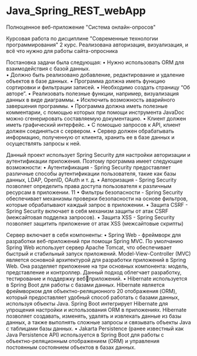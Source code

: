 # Java_Spring_REST_webApp
Полноценное веб-приложение "Система онлайн-опросов"

Курсовая работа по дисциплине "Современные технологии программирования" 2 курс.
Реализована авторизация, визуализация, и всё что нужно для работы сайта-опросника

Постановка задачи была следующая:
• Нужно использовать ORM для взаимодействия с базой данных.  
• Должно быть реализовано добавление, редактирование и удаление 
объектов в базе данных. 
• Программа должна иметь функцию сортировки и фильтрации записей. 
• Необходимо создать страницу “Об авторе”. 
• Реализовать полезные функции, например, визуализация данных в виде
диаграммы.
• Исключить возможность аварийного завершения программы.
• Программа должна иметь полезные комментарии, с помощью которых 
при помощи инструмента JavaDoc можно сгенерировать составляемую 
документацию.
• Клиент должен иметь графический интерфейс.
• С помощью запросов к API, клиент должен соединяться с сервером.
• Сервер должен обрабатывать информацию, полученную от клиента, 
хранить ее в базе данных и осуществлять запросы к ней.


Данный проект использует Spring Security для настройки авторизации и 
аутентификации приложения. Поэтому программа имеет следующие 
возможности:
• Аутентификация - Spring Security предоставляет различные способы 
аутентификации пользователя, такие как базы данных, LDAP, 
OpenID, OAuth и т. д.
• Авторизация - Spring Security позволяет определить права доступа 
пользователя к различным ресурсам в приложении.
11
• Фильтры безопасности - Spring Security обеспечивает механизмы 
проверки безопасности на основе фильтров, которые обрабатывают 
каждый запрос в приложении.
• Защита CSRF - Spring Security включает в себя механизм защиты от 
атак CSRF (межсайтовая подделка запросов).
• Защита XSS - Spring Security позволяет защитить приложение от атак 
XSS (межсайтовые скрипты)


Сервер включает в себя компоненты:
• Spring Web - фреймворк для разработки веб-приложений при помощи 
Spring MVC. По умолчанию Spring Web использует сервер Apache 
Tomcat, что обеспечивает быстрый и стабильный запуск приложений. 
Model-View-Controller (MVC) является основной архитектурой для 
разработки приложений в Spring Web. Она разделяет приложение на 
три основных компонента: модель, представление и контроллер. 
Данный подход облегчает разработку, тестирование и поддержку вебприложений.
• Hibernate используется в Spring Boot для работы с базами данных. 
Hibernate является фреймворком для объектно-реляционного 
20
отображения (ORM), который предоставляет удобный способ 
работать с базами данных, используя объекты Java. Spring Boot
интегрирует Hibernate для упрощения настройки и использования 
ORM в приложениях. Hibernate позволяет создавать, изменять, 
удалять и извлекать данные из базы данных, а также выполнять 
сложные запросы и связывать объекты Java с таблицами базы данных.
• Jakarta Persistence (ранее известный как Java Persistence API) 
используется в Spring Boot для работы с объектно-реляционным 
отображением (ORM) и управления постоянным состоянием 
объектов в базах данных.


